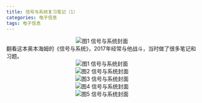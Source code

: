 ```yaml
---
title: 信号与系统复习笔记（1）
categories: 电子信息  
tags: 电子信息 
---
```


<div align=center><img src="/public/image/信号与系统/信号与系统封面.jpg"/>图1 信号与系统封面</div>
翻看这本奥本海姆的《信号与系统》，2017年经常与他战斗，当时做了很多笔记和习题。
<div align=center><img src="/public/image/信号与系统/1.jpg"/>图1 信号与系统封面</div>
<div align=center><img src="/public/image/信号与系统/2.jpg"/>图2 信号与系统封面</div>
<div align=center><img src="/public/image/信号与系统/3.jpg"/>图3 信号与系统封面</div>
<div align=center><img src="/public/image/信号与系统/4.jpg"/>图4 信号与系统封面</div>
<div align=center><img src="/public/image/信号与系统/5.jpg"/>图5 信号与系统封面</div>